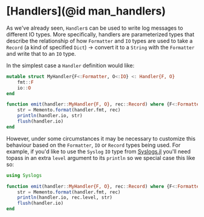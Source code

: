 # [Handlers](@id man_handlers)

As we've already seen, `Handler`s can be used to write log messages to different IO types. More specifically, handlers are parameterized types that describe the relationship of how `Formatter` and `IO` types are used to take a `Record` (a kind of specified `Dict`) -> convert it to a `String` with the `Formatter` and write that to an `IO` type.

In the simplest case a `Handler` definition would like:
```julia
mutable struct MyHandler{F<:Formatter, O<:IO} <: Handler{F, O}
    fmt::F
    io::O
end

function emit(handler::MyHandler{F, O}, rec::Record) where {F<:Formatter, O<:IO}
    str = Memento.format(handler.fmt, rec)
    println(handler.io, str)
    flush(handler.io)
end
```

However, under some circumstances it may be necessary to customize this
behaviour based on the `Formatter`, `IO` or `Record` types being used.
For example, if you'd like to use the `Syslog` `IO` type from
[Syslogs.jl](https://github.com/invenia/Syslogs.jl) you'll need topass in an extra `level`
argument to its `println` so we special case this like so:
```julia
using Syslogs

function emit(handler::MyHandler{F, O}, rec::Record) where {F<:Formatter, O<:Syslog}
    str = Memento.format(handler.fmt, rec)
    println(handler.io, rec.level, str)
    flush(handler.io)
end
```

